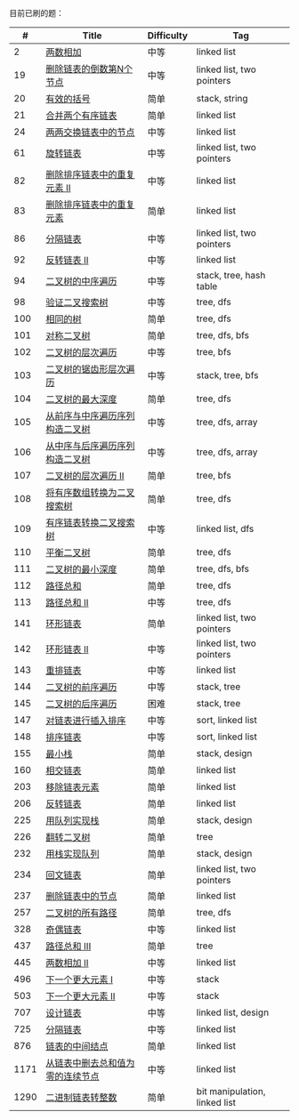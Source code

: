 
目前已刷的题：

| # | Title | Difficulty | Tag |
|---| ----- |  ---------- | ---- |
|2|[两数相加](https://github.com/yankuangshi/leetcode/blob/master/src/problems/linkedlist/_2_AddTwoNum.java)|中等|linked list|
|19|[删除链表的倒数第N个节点](https://github.com/yankuangshi/leetcode/blob/master/src/problems/linkedlist/_19_RemoveNthFromEnd.java)|中等|linked list, two pointers|
|20|[有效的括号](https://github.com/yankuangshi/leetcode/blob/master/src/problems/stack/_20_ValidParentheses.java)|简单|stack, string|
|21|[合并两个有序链表](https://github.com/yankuangshi/leetcode/blob/master/src/problems/linkedlist/_21_MergeTwoLists.java)|简单|linked list|
|24|[两两交换链表中的节点](https://github.com/yankuangshi/leetcode/blob/master/src/problems/linkedlist/_24_SwapPairs.java)|中等|linked list|
|61|[旋转链表](https://github.com/yankuangshi/leetcode/blob/master/src/problems/linkedlist/_61_RotateList.java)|中等|linked list, two pointers|
|82|[删除排序链表中的重复元素 II](https://github.com/yankuangshi/leetcode/blob/master/src/problems/linkedlist/_82_DeleteDuplicatesII.java)|中等|linked list|
|83|[删除排序链表中的重复元素](https://github.com/yankuangshi/leetcode/blob/master/src/problems/linkedlist/_83_DeleteDuplicates.java)|简单|linked list|
|86|[分隔链表](https://github.com/yankuangshi/leetcode/blob/master/src/problems/linkedlist/_86_PartitionList.java)|中等|linked list, two pointers|
|92|[反转链表 II](https://github.com/yankuangshi/leetcode/blob/master/src/problems/linkedlist/_92_ReverseLinkedListII.java)|中等|linked list|
|94|[二叉树的中序遍历](https://github.com/yankuangshi/leetcode/blob/master/src/problems/tree/_94_BinaryTreeInorderTraversal.java)|中等|stack, tree, hash table|
|98|[验证二叉搜索树](https://github.com/yankuangshi/leetcode/blob/master/src/problems/tree/_98_ValidateBST.java)|中等|tree, dfs|
|100|[相同的树](https://github.com/yankuangshi/leetcode/blob/master/src/problems/tree/_100_SameTree.java)|简单|tree, dfs|
|101|[对称二叉树](https://github.com/yankuangshi/leetcode/blob/master/src/problems/tree/_101_SymmetricTree.java)|简单|tree, dfs, bfs|
|102|[二叉树的层次遍历](https://github.com/yankuangshi/leetcode/blob/master/src/problems/tree/_102_BinaryTreeLevelOrderTraversal.java)|中等|tree, bfs|
|103|[二叉树的锯齿形层次遍历](https://github.com/yankuangshi/leetcode/blob/master/src/problems/tree/_103_ZigzagLevelOrderTraversal.java)|中等|stack, tree, bfs|
|104|[二叉树的最大深度](https://github.com/yankuangshi/leetcode/blob/master/src/problems/tree/_104_MaxDepthOfBinaryTree.java)|简单|tree, dfs|
|105|[从前序与中序遍历序列构造二叉树](https://github.com/yankuangshi/leetcode/blob/master/src/problems/tree/_105_PreorderAndInorderToBT.java)|中等|tree, dfs, array|
|106|[从中序与后序遍历序列构造二叉树](https://github.com/yankuangshi/leetcode/blob/master/src/problems/tree/_106_InorderAndPostorderToBT.java)|中等|tree, dfs, array|
|107|[二叉树的层次遍历 II](https://github.com/yankuangshi/leetcode/blob/master/src/problems/tree/_107_BinaryTreeLevelOrderTraversalII.java)|简单|tree, bfs|
|108|[将有序数组转换为二叉搜索树](https://github.com/yankuangshi/leetcode/blob/master/src/problems/tree/_108_SortedArrayToBST.java)|简单|tree, dfs|
|109|[有序链表转换二叉搜索树](https://github.com/yankuangshi/leetcode/blob/master/src/problems/tree/_109_SortedListToBST.java)|中等|linked list, dfs|
|110|[平衡二叉树](https://github.com/yankuangshi/leetcode/blob/master/src/problems/tree/_110_BalancedBinaryTree.java)|简单|tree, dfs|
|111|[二叉树的最小深度](https://github.com/yankuangshi/leetcode/blob/master/src/problems/tree/_111_MinDepthOfBinaryTree.java)|简单|tree, dfs, bfs|
|112|[路径总和](https://github.com/yankuangshi/leetcode/blob/master/src/problems/tree/_112_PathSum.java)|简单|tree, dfs|
|113|[路径总和 II](https://github.com/yankuangshi/leetcode/blob/master/src/problems/tree/_113_PathSumII.java)|中等|tree, dfs|
|141|[环形链表](https://github.com/yankuangshi/leetcode/blob/master/src/problems/linkedlist/_141_LinkedListCycle.java)|简单|linked list, two pointers|
|142|[环形链表 II](https://github.com/yankuangshi/leetcode/blob/master/src/problems/linkedlist/_142_LinkedListCycleII.java)|中等|linked list, two pointers|
|143|[重排链表](https://github.com/yankuangshi/leetcode/blob/master/src/problems/linkedlist/_143_ReorderList.java)|中等|linked list|
|144|[二叉树的前序遍历](https://github.com/yankuangshi/leetcode/blob/master/src/problems/tree/_144_BinaryTreePreorderTraversal.java)|中等|stack, tree|
|145|[二叉树的后序遍历](https://github.com/yankuangshi/leetcode/blob/master/src/problems/tree/_145_BinaryTreePostorderTraversal.java)|困难|stack, tree|
|147|[对链表进行插入排序](https://github.com/yankuangshi/leetcode/blob/master/src/problems/linkedlist/_147_InsertionSortList.java)|中等|sort, linked list|
|148|[排序链表](https://github.com/yankuangshi/leetcode/blob/master/src/problems/linkedlist/_148_SortList.java)|中等|sort, linked list|
|155|[最小栈](https://github.com/yankuangshi/leetcode/blob/master/src/problems/stack/_155_MinStack.java)|简单|stack, design|
|160|[相交链表](https://github.com/yankuangshi/leetcode/blob/master/src/problems/linkedlist/_160_IntersectionOfTwoLinkedList.java)|简单|linked list|
|203|[移除链表元素](https://github.com/yankuangshi/leetcode/blob/master/src/problems/linkedlist/_203_RemoveElements.java)|简单|linked list|
|206|[反转链表](https://github.com/yankuangshi/leetcode/blob/master/src/problems/linkedlist/_206_ReverseLinkedList.java)|简单|linked list|
|225|[用队列实现栈](https://github.com/yankuangshi/leetcode/blob/master/src/problems/stack/_225_ImplementStackUsingQueue.java)|简单|stack, design|
|226|[翻转二叉树](https://github.com/yankuangshi/leetcode/blob/master/src/problems/tree/_226_InverseBinaryTree.java)|简单|tree|
|232|[用栈实现队列](https://github.com/yankuangshi/leetcode/blob/master/src/problems/stack/_232_ImplementQueueUsingStack.java)|简单|stack, design|
|234|[回文链表](https://github.com/yankuangshi/leetcode/blob/master/src/problems/linkedlist/_234_PalindromeLinkedList.java)|简单|linked list, two pointers|
|237|[删除链表中的节点](https://github.com/yankuangshi/leetcode/blob/master/src/problems/linkedlist/_237_DeleteNodeInLinkedList.java)|简单|linked list|
|257|[二叉树的所有路径](https://github.com/yankuangshi/leetcode/blob/master/src/problems/tree/_257_BinaryTreePaths.java)|简单|tree, dfs|
|328|[奇偶链表](https://github.com/yankuangshi/leetcode/blob/master/src/problems/linkedlist/_328_OddEventList.java)|中等|linked list|
|437|[路径总和 III](https://github.com/yankuangshi/leetcode/blob/master/src/problems/tree/_437_PathSumIII.java)|简单|tree|
|445|[两数相加 II](https://github.com/yankuangshi/leetcode/blob/master/src/problems/linkedlist/_445_AddTwoNumII.java)|中等|linked list|
|496|[下一个更大元素 I](https://github.com/yankuangshi/leetcode/blob/master/src/problems/stack/_496_NextGreaterElement.java)|中等| stack |
|503|[下一个更大元素 II](https://github.com/yankuangshi/leetcode/blob/master/src/problems/stack/_503_NextGreaterElementII.java)|中等| stack |
|707|[设计链表](https://github.com/yankuangshi/leetcode/blob/master/src/problems/linkedlist/_707_DesignLinkedList.java)|中等|linked list, design|
|725|[分隔链表](https://github.com/yankuangshi/leetcode/blob/master/src/problems/linkedlist/_725_SplitListToParts.java)|中等|linked list|
|876|[链表的中间结点](https://github.com/yankuangshi/leetcode/blob/master/src/problems/linkedlist/_876_MiddleNode.java)|简单|linked list|
|1171|[从链表中删去总和值为零的连续节点](https://github.com/yankuangshi/leetcode/blob/master/src/problems/linkedlist/_1171_RemoveZeroSumSubLists.java)|中等|linked list|
|1290|[二进制链表转整数](https://github.com/yankuangshi/leetcode/blob/master/src/problems/linkedlist/_1290_ConvertBinary2Integer.java)|简单|bit manipulation, linked list|